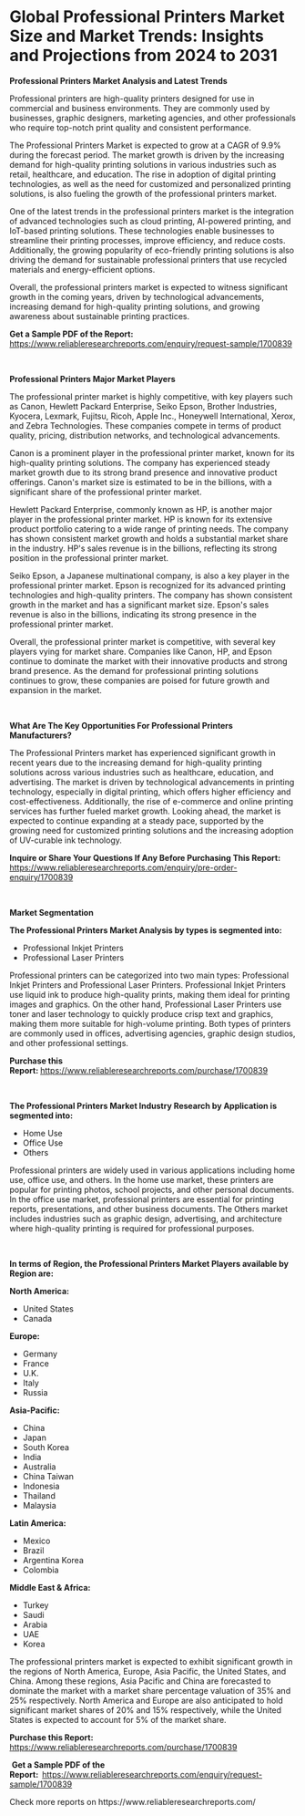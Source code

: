 <p><h1>Global Professional Printers Market Size and Market Trends: Insights and Projections from 2024 to 2031</h1></p><p><strong>Professional Printers Market Analysis and Latest Trends</strong></p>
<p><p>Professional printers are high-quality printers designed for use in commercial and business environments. They are commonly used by businesses, graphic designers, marketing agencies, and other professionals who require top-notch print quality and consistent performance.</p><p>The Professional Printers Market is expected to grow at a CAGR of 9.9% during the forecast period. The market growth is driven by the increasing demand for high-quality printing solutions in various industries such as retail, healthcare, and education. The rise in adoption of digital printing technologies, as well as the need for customized and personalized printing solutions, is also fueling the growth of the professional printers market.</p><p>One of the latest trends in the professional printers market is the integration of advanced technologies such as cloud printing, AI-powered printing, and IoT-based printing solutions. These technologies enable businesses to streamline their printing processes, improve efficiency, and reduce costs. Additionally, the growing popularity of eco-friendly printing solutions is also driving the demand for sustainable professional printers that use recycled materials and energy-efficient options.</p><p>Overall, the professional printers market is expected to witness significant growth in the coming years, driven by technological advancements, increasing demand for high-quality printing solutions, and growing awareness about sustainable printing practices.</p></p>
<p><strong>Get a Sample PDF of the Report:&nbsp;</strong> <a href="https://www.reliableresearchreports.com/enquiry/request-sample/1700839">https://www.reliableresearchreports.com/enquiry/request-sample/1700839</a></p>
<p>&nbsp;</p>
<p><strong>Professional Printers Major Market Players</strong></p>
<p><p>The professional printer market is highly competitive, with key players such as Canon, Hewlett Packard Enterprise, Seiko Epson, Brother Industries, Kyocera, Lexmark, Fujitsu, Ricoh, Apple Inc., Honeywell International, Xerox, and Zebra Technologies. These companies compete in terms of product quality, pricing, distribution networks, and technological advancements.</p><p>Canon is a prominent player in the professional printer market, known for its high-quality printing solutions. The company has experienced steady market growth due to its strong brand presence and innovative product offerings. Canon's market size is estimated to be in the billions, with a significant share of the professional printer market.</p><p>Hewlett Packard Enterprise, commonly known as HP, is another major player in the professional printer market. HP is known for its extensive product portfolio catering to a wide range of printing needs. The company has shown consistent market growth and holds a substantial market share in the industry. HP's sales revenue is in the billions, reflecting its strong position in the professional printer market.</p><p>Seiko Epson, a Japanese multinational company, is also a key player in the professional printer market. Epson is recognized for its advanced printing technologies and high-quality printers. The company has shown consistent growth in the market and has a significant market size. Epson's sales revenue is also in the billions, indicating its strong presence in the professional printer market.</p><p>Overall, the professional printer market is competitive, with several key players vying for market share. Companies like Canon, HP, and Epson continue to dominate the market with their innovative products and strong brand presence. As the demand for professional printing solutions continues to grow, these companies are poised for future growth and expansion in the market.</p></p>
<p>&nbsp;</p>
<p><strong>What Are The Key Opportunities For Professional Printers Manufacturers?</strong></p>
<p><p>The Professional Printers market has experienced significant growth in recent years due to the increasing demand for high-quality printing solutions across various industries such as healthcare, education, and advertising. The market is driven by technological advancements in printing technology, especially in digital printing, which offers higher efficiency and cost-effectiveness. Additionally, the rise of e-commerce and online printing services has further fueled market growth. Looking ahead, the market is expected to continue expanding at a steady pace, supported by the growing need for customized printing solutions and the increasing adoption of UV-curable ink technology.</p></p>
<p><strong>Inquire or Share Your Questions If Any Before Purchasing This Report:</strong> <a href="https://www.reliableresearchreports.com/enquiry/pre-order-enquiry/1700839">https://www.reliableresearchreports.com/enquiry/pre-order-enquiry/1700839</a></p>
<p>&nbsp;</p>
<p><strong>Market Segmentation</strong></p>
<p><strong>The Professional Printers Market Analysis by types is segmented into:</strong></p>
<p><ul><li>Professional Inkjet Printers</li><li>Professional Laser Printers</li></ul></p>
<p><p>Professional printers can be categorized into two main types: Professional Inkjet Printers and Professional Laser Printers. Professional Inkjet Printers use liquid ink to produce high-quality prints, making them ideal for printing images and graphics. On the other hand, Professional Laser Printers use toner and laser technology to quickly produce crisp text and graphics, making them more suitable for high-volume printing. Both types of printers are commonly used in offices, advertising agencies, graphic design studios, and other professional settings.</p></p>
<p><strong>Purchase this Report:&nbsp;</strong><a href="https://www.reliableresearchreports.com/purchase/1700839">https://www.reliableresearchreports.com/purchase/1700839</a></p>
<p>&nbsp;</p>
<p><strong>The Professional Printers Market Industry Research by Application is segmented into:</strong></p>
<p><ul><li>Home Use</li><li>Office Use</li><li>Others</li></ul></p>
<p><p>Professional printers are widely used in various applications including home use, office use, and others. In the home use market, these printers are popular for printing photos, school projects, and other personal documents. In the office use market, professional printers are essential for printing reports, presentations, and other business documents. The Others market includes industries such as graphic design, advertising, and architecture where high-quality printing is required for professional purposes.</p></p>
<p>&nbsp;</p>
<p><strong>In terms of Region, the Professional Printers Market Players available by Region are:</strong></p>
<p>
    <p> <strong> North America: </strong>
        <ul>
            <li>United States</li>
            <li>Canada</li>
        </ul>
        </p> 
    <p> <strong> Europe: </strong>
        <ul>
            <li>Germany</li>
            <li>France</li>
            <li>U.K.</li>
            <li>Italy</li>
            <li>Russia</li>
        </ul>
        </p> 
    <p> <strong> Asia-Pacific: </strong>
        <ul>
            <li>China</li>
            <li>Japan</li>
            <li>South Korea</li>
            <li>India</li>
            <li>Australia</li>
            <li>China Taiwan</li>
            <li>Indonesia</li>
            <li>Thailand</li>
            <li>Malaysia</li>
        </ul>
        </p> 
    <p> <strong> Latin America: </strong>
        <ul>
            <li>Mexico</li>
            <li>Brazil</li>
            <li>Argentina Korea</li>
            <li>Colombia</li>
        </ul>
        </p> 
    <p> <strong> Middle East & Africa: </strong>
        <ul>
            <li>Turkey</li>
            <li>Saudi</li>
            <li>Arabia</li>
            <li>UAE</li>
            <li>Korea</li>
        </ul>
    </p>
    </p>
<p><p>The professional printers market is expected to exhibit significant growth in the regions of North America, Europe, Asia Pacific, the United States, and China. Among these regions, Asia Pacific and China are forecasted to dominate the market with a market share percentage valuation of 35% and 25% respectively. North America and Europe are also anticipated to hold significant market shares of 20% and 15% respectively, while the United States is expected to account for 5% of the market share.</p></p>
<p><strong>Purchase this Report: </strong><a href="https://www.reliableresearchreports.com/purchase/1700839">https://www.reliableresearchreports.com/purchase/1700839</a></p>
<p>&nbsp;<strong>Get a Sample PDF of the Report:&nbsp;&nbsp;</strong><a href="https://www.reliableresearchreports.com/enquiry/request-sample/1700839">https://www.reliableresearchreports.com/enquiry/request-sample/1700839</a></p>
<p><strong></strong></p>
<p>Check more reports on https://www.reliableresearchreports.com/</p>